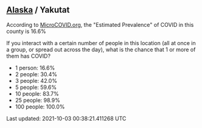 
## [Alaska](/united-states/alaska) / Yakutat

According to [MicroCOVID.org](http://microcovid.org),
the "Estimated Prevalence" of COVID in this county is 16.6%

If you interact with a certain number of people in this location
(all at once in a group, or spread out across the day), what is the chance that
1 or more of them has COVID?

- 1 person: 16.6%
- 2 people: 30.4%
- 3 people: 42.0%
- 5 people: 59.6%
- 10 people: 83.7%
- 25 people: 98.9%
- 100 people: 100.0%

Last updated: 2021-10-03 00:38:21.411268 UTC

